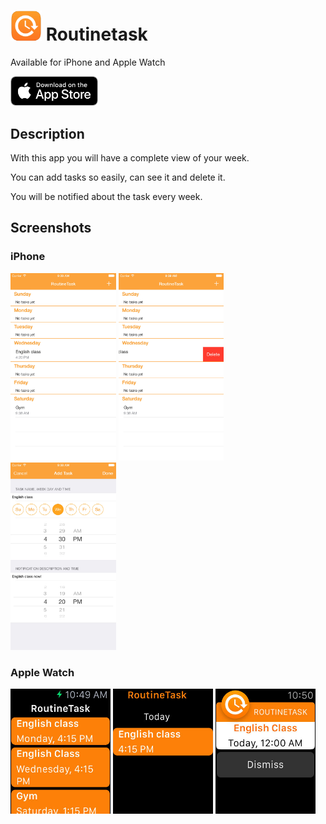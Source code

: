 # <img src="Assets/icon.png" alt="icon" width="50"/> Routinetask

Available for iPhone and Apple Watch 

[<img src="Assets/iTunes.png" alt="icon" width="140"/>](https://itunes.apple.com/us/app/routinetask/id988270363)


## Description

With this app you will have a complete view of your week.

You can add tasks so easily, can see it and delete it.

You will be notified about the task every week.

## Screenshots
### iPhone
<img src="Screenshots/iPhone1.jpg" alt="iPhone1" height="300"/>
<img src="Screenshots/iPhone2.jpg" alt="iPhone2" height="300"/>
<img src="Screenshots/iPhone3.jpg" alt="iPhone3" height="300"/>

### Apple Watch
<img src="Screenshots/Watch1.jpg" alt="Watch1" height="200"/>
<img src="Screenshots/Watch2.jpg" alt="Watch2" height="200"/>
<img src="Screenshots/Watch3.jpg" alt="Watch3" height="200"/>


